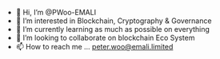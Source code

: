 - 👋 Hi, I’m @PWoo-EMALI
- 👀 I’m interested in Blockchain, Cryptography & Governance
- 🌱 I’m currently learning as much as possible on everything 
- 💞️ I’m looking to collaborate on blockchain Eco System 
- 📫 How to reach me ... peter.woo@emali.limited

<!---
PWoo-EMALI/PWoo-EMALI is a ✨ special ✨ repository because its `README.md` (this file) appears on your GitHub profile.
You can click the Preview link to take a look at your changes.
--->
